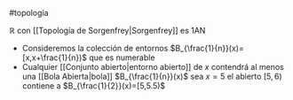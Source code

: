 #topología 

$\mathbb{R}$ con [[Topología de Sorgenfrey|Sorgenfrey]] es 1AN

- Consideremos la colección de entornos $B_{\frac{1}{n}}(x)=[x,x+\frac{1}{n})$ que es numerable
- Cualquier [[Conjunto abierto|entorno abierto]] de $x$ contendrá al menos una  [[Bola Abierta|bola]] $B_{\frac{1}{n}}(x)$
	sea $x=5$ el abierto $[5,6)$ contiene a $B_{\frac{1}{2}}(x)=[5,5.5)$
